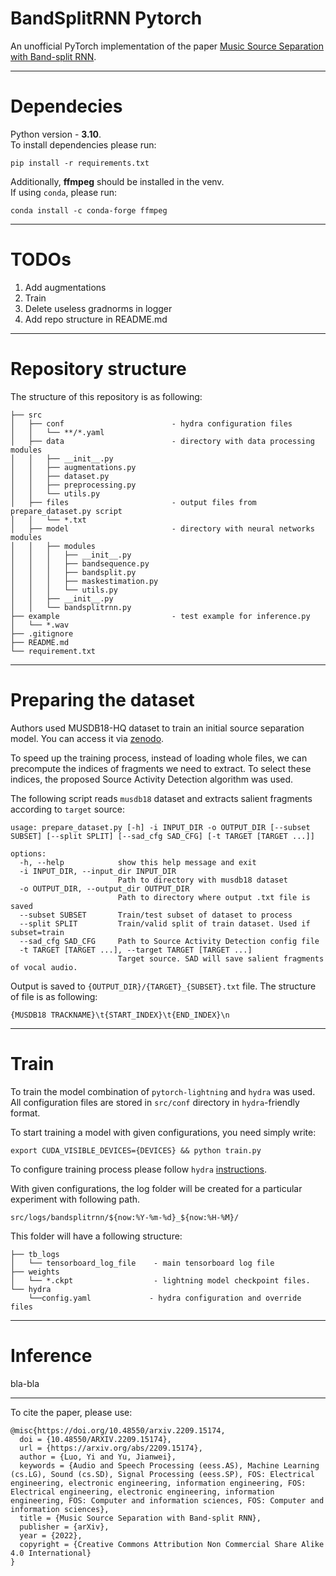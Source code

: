 # BandSplitRNN Pytorch

An unofficial PyTorch implementation of the paper [Music Source Separation with Band-split RNN](https://arxiv.org/pdf/2209.15174.pdf).

---
# Dependecies

Python version - **3.10**.  
To install dependencies please run:
```
pip install -r requirements.txt
```
Additionally, **ffmpeg** should be installed in the venv.  
If using ``conda``, please run:
```
conda install -c conda-forge ffmpeg
```

---
# TODOs

1. Add augmentations
2. Train
3. Delete useless gradnorms in logger 
4. Add repo structure in README.md

---
# Repository structure
The structure of this repository is as following:
```
├── src
│   ├── conf                        - hydra configuration files
│   │   └── **/*.yaml               
│   ├── data                        - directory with data processing modules
│   │   ├── __init__.py             
│   │   ├── augmentations.py
│   │   ├── dataset.py
│   │   ├── preprocessing.py
│   │   └── utils.py
│   ├── files                       - output files from prepare_dataset.py script
│   │   └── *.txt
│   ├── model                       - directory with neural networks modules 
│   │   ├── modules
│   │   │   ├── __init__.py
│   │   │   ├── bandsequence.py
│   │   │   ├── bandsplit.py
│   │   │   ├── maskestimation.py
│   │   │   └── utils.py
│   │   ├── __init__.py
│   │   └── bandsplitrnn.py
├── example                         - test example for inference.py
│   └── *.wav
├── .gitignore
├── README.md 
└── requirement.txt
```

---
# Preparing the dataset

Authors used MUSDB18-HQ dataset to train an initial source separation model.
You can access it via [zenodo](https://zenodo.org/record/3338373#.Y_jrMC96D5g).

To speed up the training process, instead of loading whole files, 
we can precompute the indices of fragments we need to extract. 
To select these indices, the proposed Source Activity Detection algorithm was used.

The following script reads `musdb18` dataset and extracts salient fragments according to `target` source:
```
usage: prepare_dataset.py [-h] -i INPUT_DIR -o OUTPUT_DIR [--subset SUBSET] [--split SPLIT] [--sad_cfg SAD_CFG] [-t TARGET [TARGET ...]]

options:
  -h, --help            show this help message and exit
  -i INPUT_DIR, --input_dir INPUT_DIR
                        Path to directory with musdb18 dataset
  -o OUTPUT_DIR, --output_dir OUTPUT_DIR
                        Path to directory where output .txt file is saved
  --subset SUBSET       Train/test subset of dataset to process
  --split SPLIT         Train/valid split of train dataset. Used if subset=train
  --sad_cfg SAD_CFG     Path to Source Activity Detection config file
  -t TARGET [TARGET ...], --target TARGET [TARGET ...]
                        Target source. SAD will save salient fragments of vocal audio.

```
Output is saved to `{OUTPUT_DIR}/{TARGET}_{SUBSET}.txt` file. The structure of file is as following:
```
{MUSDB18 TRACKNAME}\t{START_INDEX}\t{END_INDEX}\n
```

---
# Train

To train the model combination of `pytorch-lightning` and `hydra` was used.
All configuration files are stored in `src/conf` directory in `hydra`-friendly format.

To start training a model with given configurations, you need simply write:
```
export CUDA_VISIBLE_DEVICES={DEVICES} && python train.py
```
To configure training process please follow `hydra` [instructions](https://hydra.cc/docs/advanced/override_grammar/basic/).

With given configurations, the log folder will be created for a particular experiment with following path.
```
src/logs/bandsplitrnn/${now:%Y-%m-%d}_${now:%H-%M}/
```
This folder will have a following structure:
```
├── tb_logs
│   └── tensorboard_log_file    - main tensorboard log file 
├── weights
│   └── *.ckpt                  - lightning model checkpoint files.
└── hydra
    └──config.yaml             - hydra configuration and override files 
```

---
# Inference

bla-bla

---
To cite the paper, please use:
```
@misc{https://doi.org/10.48550/arxiv.2209.15174,
  doi = {10.48550/ARXIV.2209.15174},
  url = {https://arxiv.org/abs/2209.15174},
  author = {Luo, Yi and Yu, Jianwei},
  keywords = {Audio and Speech Processing (eess.AS), Machine Learning (cs.LG), Sound (cs.SD), Signal Processing (eess.SP), FOS: Electrical engineering, electronic engineering, information engineering, FOS: Electrical engineering, electronic engineering, information engineering, FOS: Computer and information sciences, FOS: Computer and information sciences},
  title = {Music Source Separation with Band-split RNN},
  publisher = {arXiv},
  year = {2022},
  copyright = {Creative Commons Attribution Non Commercial Share Alike 4.0 International}
}
```